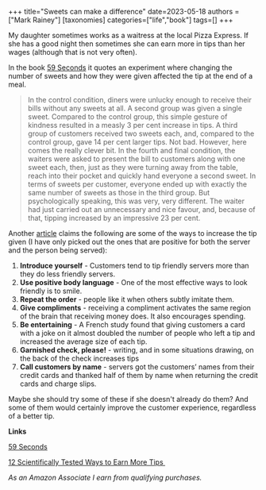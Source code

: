+++
title="Sweets can make a difference"
date=2023-05-18
authors = ["Mark Rainey"]
[taxonomies]
categories=["life","book"]
tags=[]
+++

My daughter sometimes works as a waitress at the local Pizza Express. If she has a good night then sometimes she can earn more in tips than her wages (although that is not very often).

<!-- more -->

In the book [59 Seconds](https://amzn.to/3IBjkjq) it quotes an experiment where changing the number of sweets and how they were given affected the tip at the end of a meal.

> In the control condition, diners were unlucky enough to receive their bills without any sweets at all. A second group was given a single sweet. Compared to the control group, this simple gesture of kindness resulted in a measly 3 per cent increase in tips. A third group of customers received two sweets each, and, compared to the control group, gave 14 per cent larger tips. Not bad. However, here comes the really clever bit. In the fourth and final condition, the waiters were asked to present the bill to customers along with one sweet each, then, just as they were turning away from the table, reach into their pocket and quickly hand everyone a second sweet. In terms of sweets per customer, everyone ended up with exactly the same number of sweets as those in the third group. But psychologically speaking, this was very, very different. The waiter had just carried out an unnecessary and nice favour, and, because of that, tipping increased by an impressive 23 per cent. 

Another [article](https://scitechdaily.com/12-scientifically-tested-ways-to-earn-more-tips/?utm_content=cmp-true) claims the following are some of the ways to increase the tip given (I have only picked out the ones that are positive for both the server and the person being served):

1. **Introduce yourself** - Customers tend to tip friendly servers more than they do less friendly servers. 
2. **Use positive body language** - One of the most effective ways to look friendly is to smile.
3. **Repeat the order** - people like it when others subtly imitate them.
4. **Give compliments** - receiving a compliment activates the same region of the brain that receiving money does. It also encourages spending.
5. **Be entertaining** - A French study found that giving customers a card with a joke on it almost doubled the number of people who left a tip and increased the average size of each tip. 
6. **Garnished check, please!** - writing, and in some situations drawing, on the back of the check increases tips
7. **Call customers by name** - servers got the customers’ names from their credit cards and thanked half of them by name when returning the credit cards and charge slips.

Maybe she should try some of these if she doesn't already do them? And some of them would certainly improve the customer experience, regardless of a better tip.

__Links__

[59 Seconds](https://amzn.to/3IBjkjq) 

[12 Scientifically Tested Ways to Earn More Tips ](https://scitechdaily.com/12-scientifically-tested-ways-to-earn-more-tips)

*As an Amazon Associate I earn from qualifying purchases.*

